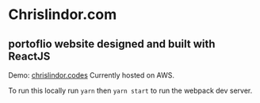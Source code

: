 # Chrislindor.com


## portoflio website designed and built with ReactJS

Demo: [chrislindor.codes](http://chrislindor.codes)
Currently hosted on AWS. 

To run this locally run `yarn` then `yarn start` to run the webpack dev server. 
